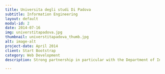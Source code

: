 ```yaml
---
title: Universita degli studi Di Padova
subtitle: Information Engineering
layout: default
modal-id: 2
date: 2014-07-16
img: universtitapadova.jpg 
thumbnail: universtitapadova_thumb.jpg
alt: image-alt
project-date: April 2014
client: Start Bootstrap
category: Web Development
description: Strong partnership in particular with the Department of Information Engineering 

---
```

